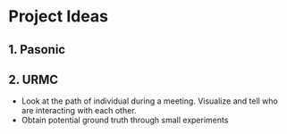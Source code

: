 # Project Ideas

## 1. Pasonic

## 2. URMC

- Look at the path of individual during a meeting. Visualize and tell who are interacting with each other.
- Obtain potential ground truth through small experiments